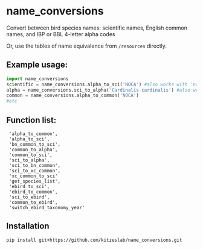 # name_conversions
Convert between bird species names: scientific names, English common names, and IBP or BBL 4-letter alpha codes

Or, use the tables of name equivalence from `/resources` directly.

## Example usage:
```python
import name_conversions
scientific = name_conversions.alpha_to_sci('NOCA') #also works with 'noca'
alpha = name_conversions.sci_to_alpha('Cardinalis cardinalis') #also works with "cardinalis-cardinalis"
common = name_conversions.alpha_to_common('NOCA')
#etc
```

## Function list:
```
 'alpha_to_common',
 'alpha_to_sci',
 'bn_common_to_sci',
 'common_to_alpha',
 'common_to_sci',
 'sci_to_alpha',
 'sci_to_bn_common',
 'sci_to_xc_common',
 'xc_common_to_sci'
 'get_species_list',
 'ebird_to_sci',
 'ebird_to_common',
 'sci_to_ebird',
 'common_to_ebird',
 'switch_ebird_taxonomy_year'
```

## Installation
`pip install git+https://github.com/kitzeslab/name_conversions.git`
